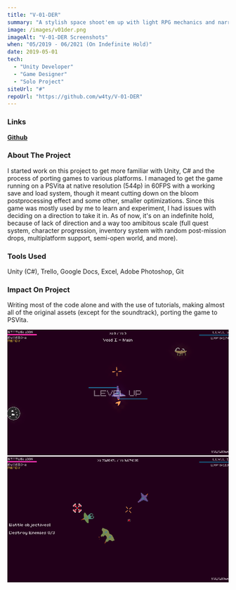 ```yaml
---
title: "V-01-DER"
summary: "A stylish space shoot'em up with light RPG mechanics and narrative focus. (Unfinished Project)"
image: /images/v01der.png
imageAlt: "V-01-DER Screenshots"
when: "05/2019 - 06/2021 (On Indefinite Hold)"
date: 2019-05-01
tech:
  - "Unity Developer"
  - "Game Designer"
  - "Solo Project"
siteUrl: "#"
repoUrl: "https://github.com/w4ty/V-01-DER"
---
```

### Links

**[Github](https://github.com/w4ty/V-01-DER)**

### About The Project

I started work on this project to get more familiar with Unity, C# and the process of porting games to various platforms. I managed to get the game running on a PSVita at native resolution (544p) in 60FPS with a working save and load system, though it meant cutting down on the bloom postprocessing effect and some other, smaller optimizations. Since this game was mostly used by me to learn and experiment, I had issues with deciding on a direction to take it in. As of now, it's on an indefinite hold, because of lack of direction and a way too amibitous scale (full quest system, character progression, inventory system with random post-mission drops, multiplatform support, semi-open world, and more).

### Tools Used

Unity (C#), Trello, Google Docs, Excel, Adobe Photoshop, Git

### Impact On Project

Writing most of the code alone and with the use of tutorials, making almost all of the original assets (except for the soundtrack), porting the game to PSVita.

![screenshot1](/images/vr1.png)
![screenshot2](/images/vr2.png)